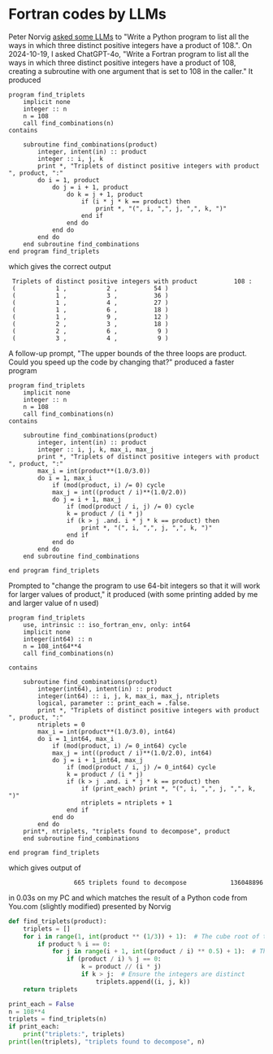# Fortran codes by LLMs
Peter Norvig [asked some LLMs](https://github.com/norvig/pytudes/blob/main/ipynb/Triplets.ipynb) to "Write a Python program to list all the ways in which three distinct positive integers have a product of 108.". On 2024-10-19, I asked ChatGPT-4o, "Write a Fortran program to list all the ways in which three distinct positive integers have a product of 108, creating a subroutine with one argument that is set to 108 in the caller." It produced

```Fortran
program find_triplets
    implicit none
    integer :: n
    n = 108
    call find_combinations(n)
contains

    subroutine find_combinations(product)
        integer, intent(in) :: product
        integer :: i, j, k
        print *, "Triplets of distinct positive integers with product ", product, ":"
        do i = 1, product
            do j = i + 1, product
                do k = j + 1, product
                    if (i * j * k == product) then
                        print *, "(", i, ",", j, ",", k, ")"
                    end if
                end do
            end do
        end do
    end subroutine find_combinations
end program find_triplets
```
which gives the correct output
```
 Triplets of distinct positive integers with product          108 :
 (           1 ,           2 ,          54 )
 (           1 ,           3 ,          36 )
 (           1 ,           4 ,          27 )
 (           1 ,           6 ,          18 )
 (           1 ,           9 ,          12 )
 (           2 ,           3 ,          18 )
 (           2 ,           6 ,           9 )
 (           3 ,           4 ,           9 )
```
A follow-up prompt, "The upper bounds of the three loops are product. Could you speed up the code by changing that?" produced a
faster program
```Fortran
program find_triplets
    implicit none
    integer :: n
    n = 108
    call find_combinations(n)
contains

    subroutine find_combinations(product)
        integer, intent(in) :: product
        integer :: i, j, k, max_i, max_j
        print *, "Triplets of distinct positive integers with product ", product, ":"
        max_i = int(product**(1.0/3.0))
        do i = 1, max_i
            if (mod(product, i) /= 0) cycle
            max_j = int((product / i)**(1.0/2.0))
            do j = i + 1, max_j
                if (mod(product / i, j) /= 0) cycle
                k = product / (i * j)
                if (k > j .and. i * j * k == product) then
                    print *, "(", i, ",", j, ",", k, ")"
                end if
            end do
        end do
    end subroutine find_combinations

end program find_triplets
```
Prompted to "change the program to use 64-bit integers so that it will work for larger values of product," it produced (with some printing added by me and larger value of n used)

```Fortran
program find_triplets
    use, intrinsic :: iso_fortran_env, only: int64
    implicit none
    integer(int64) :: n
    n = 108_int64**4
    call find_combinations(n)

contains

    subroutine find_combinations(product)
        integer(int64), intent(in) :: product
        integer(int64) :: i, j, k, max_i, max_j, ntriplets
        logical, parameter :: print_each = .false.
        print *, "Triplets of distinct positive integers with product ", product, ":"
        ntriplets = 0
        max_i = int(product**(1.0/3.0), int64)
        do i = 1_int64, max_i
            if (mod(product, i) /= 0_int64) cycle
            max_j = int((product / i)**(1.0/2.0), int64)
            do j = i + 1_int64, max_j
                if (mod(product / i, j) /= 0_int64) cycle
                k = product / (i * j)
                if (k > j .and. i * j * k == product) then
                    if (print_each) print *, "(", i, ",", j, ",", k, ")"
                    ntriplets = ntriplets + 1
                end if
            end do
        end do
    print*, ntriplets, "triplets found to decompose", product
    end subroutine find_combinations

end program find_triplets
```
which gives output of
```
                  665 triplets found to decompose            136048896
```
in 0.03s on my PC and which matches the result of a Python code from You.com (slightly modified) presented by Norvig
```Python
def find_triplets(product):
    triplets = []
    for i in range(1, int(product ** (1/3)) + 1):  # The cube root of the product is the maximum possible value for i
        if product % i == 0:
            for j in range(i + 1, int((product / i) ** 0.5) + 1):  # The square root of the product divided by i is the maximum possible value for j
                if (product / i) % j == 0:
                    k = product // (i * j)
                    if k > j:  # Ensure the integers are distinct
                        triplets.append((i, j, k))
    return triplets

print_each = False
n = 108**4
triplets = find_triplets(n)
if print_each:
    print("triplets:", triplets)
print(len(triplets), "triplets found to decompose", n)
```
